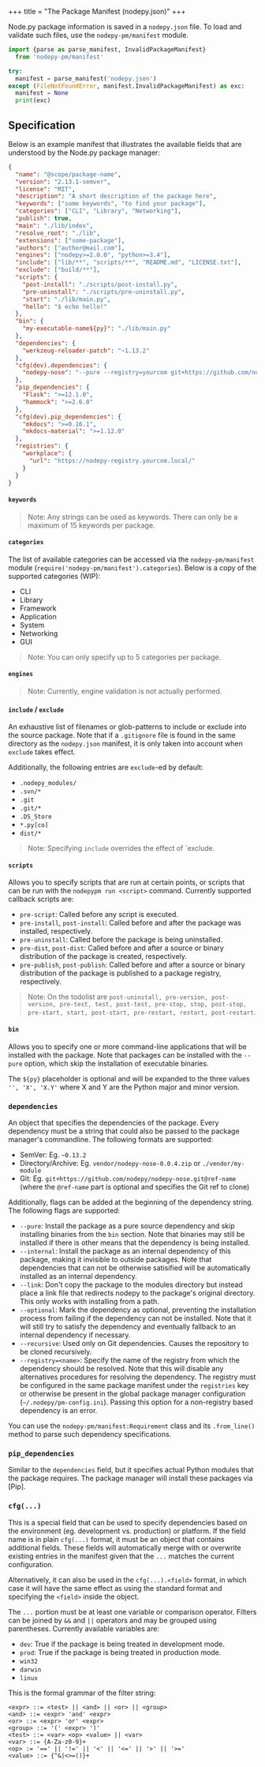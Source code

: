 +++
title = "The Package Manifest (nodepy.json)"
+++

Node.py package information is saved in a `nodepy.json` file. To load and
validate such files, use the `nodepy-pm/manifest` module.

```python
import {parse as parse_manifest, InvalidPackageManifest}
  from 'nodepy-pm/manifest'

try:
  manifest = parse_manifest('nodepy.json')
except (FileNotFoundError, manifest.InvalidPackageManifest) as exc:
  manifest = None
  print(exc)
```

  [SemVer]: http://semver.org/

## Specification

Below is an example manifest that illustrates the available fields that
are understood by the Node.py package manager:

```json
{
  "name": "@scope/package-name",
  "version": "2.13.1-semver",
  "license": "MIT",
  "description": "A short description of the package here",
  "keywords": ["some keywords", "to find your package"],
  "categories": ["CLI", "Library", "Networking"],
  "publish": true,
  "main": "./lib/index",
  "resolve_root": "./lib",
  "extensions": ["some-package"],
  "authors": ["author@mail.com"],
  "engines": ["nodepy>=2.0.0", "python>=3.4"],
  "include": ["lib/**", "scripts/**", "README.md", "LICENSE.txt"],
  "exclude": ["build/**"],
  "scripts": {
    "post-install": "./scripts/post-install.py",
    "pre-uninstall": "./scripts/pre-uninstall.py",
    "start": "./lib/main.py",
    "hello": "$ echo hello!"
  },
  "bin": {
    "my-executable-name${py}": "./lib/main.py"
  },
  "dependencies": {
    "werkzeug-reloader-patch": "~1.13.2"
  },
  "cfg(dev).dependencies": {
    "nodepy-nose": "--pure --registry=yourcom git+https://github.com/nodepy/nodepy-nose.git@v0.0.4"
  },
  "pip_dependencies": {
    "Flask": ">=12.1.0",
    "hammock": ">=2.6.0"
  },
  "cfg(dev).pip_dependencies": {
    "mkdocs": ">=0.16.1",
    "mkdocs-material": ">=1.12.0"
  },
  "registries": {
    "workplace": {
      "url": "https://nodepy-registry.yourcom.local/"
    }
  }
}
```

#### `keywords`

> Note: Any strings can be used as keywords. There can only be a maximum of
> 15 keywords per package.

#### `categories`

The list of available categories can be accessed via the `nodepy-pm/manifest`
module (`require('nodepy-pm/manifest').categories`). Below is a copy of the
supported categories (WIP):

* CLI
* Library
* Framework
* Application
* System
* Networking
* GUI

> Note: You can only specify up to 5 categories per package.

#### `engines`

> Note: Currently, engine validation is not actually performed.

#### `include` / `exclude`

An exhaustive list of filenames or glob-patterns to include or exclude
into the source package. Note that if a `.gitignore` file is found in
the same directory as the `nodepy.json` manifest, it is only taken into
account when `exclude` takes effect.

Additionally, the following entries are `exclude`-ed by default:

* `.nodepy_modules/`
* `.svn/*`
* `.git`
* `.git/*`
* `.DS_Store`
* `*.py[co]`
* `dist/*`

> Note: Specifying `include` overrides the effect of `exclude.

#### `scripts`

Allows you to specify scripts that are run at certain points, or scripts that
can be run with the `nodepypm run <script>` command. Currently supported
callback scripts are:

* `pre-script`: Called before any script is executed.
* `pre-install`, `post-install`: Called before and after the package was
  installed, respectively.
* `pre-uninstall`: Called before the package is being uninstalled.
* `pre-dist`, `post-dist`: Called before and after a source or binary
  distribution of the package is created, respectively.
* `pre-publish`, `post-publish`: Called before and after a source or binary
  distribution of the package is published to a package registry, respectively.

> Note: On the todolist are `post-uninstall, pre-version, post-version,
> pre-test, test, post-test, pre-stop, stop, post-stop, pre-start, start,
> post-start, pre-restart, restart, post-restart`.

#### `bin`

Allows you to specify one or more command-line applications that will be
installed with the package. Note that packages can be installed with the
`--pure` option, which skip the installation of executable binaries.

The `${py}` placeholder is optional and will be expanded to the three
values `'', 'X', 'X.Y'` where X and Y are the Python major and minor
version.

### `dependencies`

An object that specifies the dependencies of the package. Every dependency
must be a string that could also be passed to the package manager's
commandline. The following formats are supported:

* SemVer: Eg. `~0.13.2`
* Directory/Archive: Eg. `vendor/nodepy-nose-0.0.4.zip` or `./vendor/my-module`
* Git: Eg. `git+https://github.com/nodepy/nodepy-nose.git@ref-name` (where
  the `@ref-name` part is optional and specifies the Git ref to clone)

Additionally, flags can be added at the beginning of the dependency string.
The following flags are supported:

* `--pure`: Install the package as a pure source dependency and skip
  installing binaries from the `bin` section. Note that binaries may 
  still be installed if there is other means that the dependency is
  being installed.
* `--internal`: Install the package as an internal dependency of this
  package, making it invisible to outside packages. Note that dependencies
  that can not be otherwise satisified will be automatically installed as
  an internal dependency.
* `--link`: Don't copy the package to the modules directory but instead place
  a link file that redirects nodepy to the package's original directory. This
  only works with installing from a path.
* `--optional`: Mark the dependency as optional, preventing the installation
  process from failing if the dependency can not be installed. Note that it
  will still try to satisfy the dependency and eventually fallback to an
  internal dependency if necessary.
* `--recursive`: Used only on Git dependencies. Causes the repository to be
  cloned recursively.
* `--registry=<name>`: Specify the name of the registry from which the
  dependency should be resolved. Note that this will disable any alternatives
  procedures for resolving the dependency. The registry must be configured in
  the same package manifest under the `registries` key or otherwise be present
  in the global package manager configuration (`~/.nodepy/pm-config.ini`).
  Passing this option for a non-registry based dependency is an error.

You can use the `nodepy-pm/manifest:Requirement` class and its `.from_line()`
method to parse such dependency specifications.

### `pip_dependencies`

Similar to the `dependencies` field, but it specifies actual Python modules
that the package requires. The package manager will install these packages
via [Pip].

### `cfg(...)`

This is a special field that can be used to specify dependencies based on
the environment (eg. development vs. production) or platform. If the field
name is in plain `cfg(...)` format, it must be an object that contains
additional fields. These fields will automatically merge with or overwrite
existing entries in the manifest given that the `...` matches the current
configuration.

Alternatively, it can also be used in the `cfg(...).<field>` format, in 
which case it will have the same effect as using the standard format and
specifying the `<field>` inside the object.

The `...` portion must be at least one variable or comparison operator. Filters
can be joined by `&&` and `||` operators and may be grouped using parentheses.
Currently available variables are:

* `dev`: True if the package is being treated in development mode.
* `prod`: True if the package is being treated in production mode.
* `win32`
* `darwin`
* `linux`

This is the formal grammar of the filter string:

    <expr> ::= <test> || <and> || <or> || <group>
    <and> ::= <expr> 'and' <expr>
    <or> ::= <expr> 'or' <expr>
    <group> ::= '(' <expr> ')'
    <test> ::= <var> <op> <value> || <var>
    <var> ::= {A-Za-z0-9}+
    <op> := '==' || '!=' || '<' || '<=' || '>' || '>='
    <value> ::= {^&|<>=()}+
